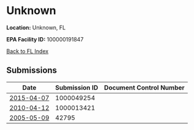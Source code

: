 # Unknown

**Location:** Unknown, FL

**EPA Facility ID:** 100000191847

[Back to FL Index](../../index.md)

## Submissions

| Date | Submission ID | Document Control Number |
|------|--------------|-------------------------|
| [2015-04-07](submissions/1000049254.md) | 1000049254 |  |
| [2010-04-12](submissions/1000013421.md) | 1000013421 |  |
| [2005-05-09](submissions/42795.md) | 42795 |  |
